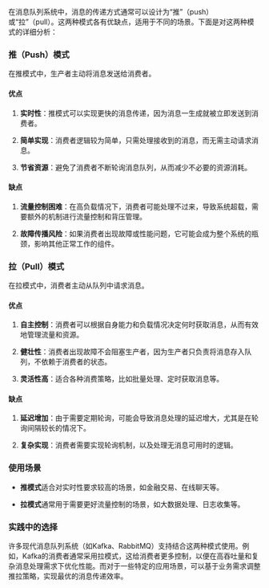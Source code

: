在消息队列系统中，消息的传递方式通常可以设计为“推”（push）或“拉”（pull）。这两种模式各有优缺点，适用于不同的场景。下面是对这两种模式的详细分析：

### 推（Push）模式

在推模式中，生产者主动将消息发送给消费者。

#### 优点

1. **实时性**：推模式可以实现更快的消息传递，因为消息一生成就被立即发送到消费者。
   
2. **简单实现**：消费者逻辑较为简单，只需处理接收到的消息，而无需主动请求消息。
   
3. **节省资源**：避免了消费者不断轮询消息队列，从而减少不必要的资源消耗。

#### 缺点

1. **流量控制困难**：在高负载情况下，消费者可能处理不过来，导致系统超载，需要额外的机制进行流量控制和背压管理。
   
2. **故障传播风险**：如果消费者出现故障或性能问题，它可能会成为整个系统的瓶颈，影响其他正常工作的组件。

### 拉（Pull）模式

在拉模式中，消费者主动从队列中请求消息。

#### 优点

1. **自主控制**：消费者可以根据自身能力和负载情况决定何时获取消息，从而有效地管理流量和资源。
   
2. **健壮性**：消费者出现故障不会阻塞生产者，因为生产者只负责将消息存入队列，不依赖于消费者的状态。

3. **灵活性高**：适合各种消费策略，比如批量处理、定时获取消息等。

#### 缺点

1. **延迟增加**：由于需要定期轮询，可能会导致消息处理的延迟增大，尤其是在轮询间隔较长的情况下。

2. **复杂实现**：消费者需要实现轮询机制，以及处理无消息可用时的逻辑。

### 使用场景

- **推模式**适合对实时性要求较高的场景，如金融交易、在线聊天等。
  
- **拉模式**通常用于需要更好流量控制的场景，如大数据处理、日志收集等。

### 实践中的选择

许多现代消息队列系统（如Kafka、RabbitMQ）支持结合这两种模式使用。例如，Kafka的消费者通常采用拉模式，这给消费者更多控制，以便在高吞吐量和复杂消息处理需求下优化性能。而对于一些特定的应用场景，可以基于业务需求调整推拉策略，实现最优的消息传递效率。